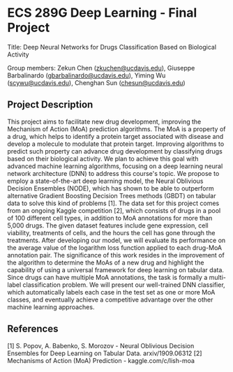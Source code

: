 
# ECS 289G Deep Learning - Final Project
Title: Deep Neural Networks for Drugs Classification Based on Biological Activity

Group members: Zekun Chen (zkuchen@ucdavis.edu), Giuseppe Barbalinardo (gbarbalinardo@ucdavis.edu), Yiming Wu (scywu@ucdavis.edu), Chenghan Sun (chesun@ucdavis.edu)

## Project Description

This project aims to facilitate new drug development, improving the Mechanism of Action (MoA) prediction algorithms. The MoA is a property of a drug, which helps to identify a protein target associated with disease and develop a molecule to modulate that protein target. Improving algorithms to predict such property can advance drug development by classifying drugs based on their biological activity.
We plan to achieve this goal with advanced machine learning algorithms, focusing on a deep learning neural network architecture (DNN) to address this course's topic. We propose to employ a state-of-the-art deep learning model, the Neural Oblivious Decision Ensembles (NODE), which has shown to be able to outperform alternative Gradient Boosting Decision Trees methods (GBDT) on tabular data to solve this kind of problems [1].
The data set for this project comes from an ongoing Kaggle competition [2], which consists of drugs in a pool of 100 different cell types, in addition to MoA annotations for more than 5,000 drugs. The given dataset features include gene expression, cell viability, treatments of cells, and the hours the cell has gone through the treatments. After developing our model, we will evaluate its performance on the average value of the logarithm loss function applied to each drug-MoA annotation pair.
The significance of this work resides in the improvement of the algorithm to determine the MoAs of a new drug and highlight the capability of using a universal framework for deep learning on tabular data.
Since drugs can have multiple MoA annotations, the task is formally a multi-label classification problem. We will present our well-trained DNN classifier, which automatically labels each case in the test set as one or more MoA classes, and eventually achieve a competitive advantage over the other machine learning approaches.

## References
[1] S. Popov, A. Babenko, S. Morozov - Neural Oblivious Decision Ensembles for Deep Learning on Tabular Data. arxiv/1909.06312
[2] Mechanisms of Action (MoA) Prediction - kaggle.com/c/lish-moa
    

